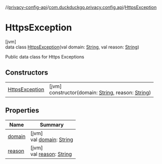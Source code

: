 //[privacy-config-api](../../../index.md)/[com.duckduckgo.privacy.config.api](../index.md)/[HttpsException](index.md)

# HttpsException

[jvm]\
data class [HttpsException](index.md)(val domain: [String](https://kotlinlang.org/api/latest/jvm/stdlib/kotlin/-string/index.html), val reason: [String](https://kotlinlang.org/api/latest/jvm/stdlib/kotlin/-string/index.html))

Public data class for Https Exceptions

## Constructors

| | |
|---|---|
| [HttpsException](-https-exception.md) | [jvm]<br>constructor(domain: [String](https://kotlinlang.org/api/latest/jvm/stdlib/kotlin/-string/index.html), reason: [String](https://kotlinlang.org/api/latest/jvm/stdlib/kotlin/-string/index.html)) |

## Properties

| Name | Summary |
|---|---|
| [domain](domain.md) | [jvm]<br>val [domain](domain.md): [String](https://kotlinlang.org/api/latest/jvm/stdlib/kotlin/-string/index.html) |
| [reason](reason.md) | [jvm]<br>val [reason](reason.md): [String](https://kotlinlang.org/api/latest/jvm/stdlib/kotlin/-string/index.html) |
